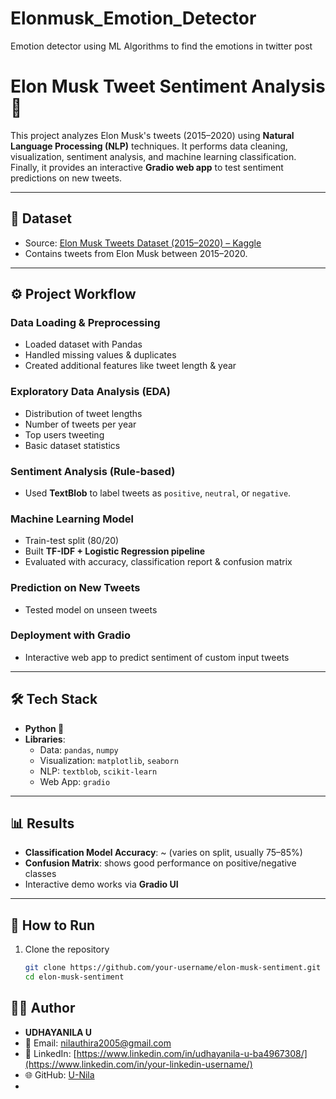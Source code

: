 # Elonmusk_Emotion_Detector
Emotion detector using ML Algorithms to find the emotions in twitter post
# Elon Musk Tweet Sentiment Analysis 🚀  

This project analyzes Elon Musk's tweets (2015–2020) using **Natural Language Processing (NLP)** techniques. It performs data cleaning, visualization, sentiment analysis, and machine learning classification. Finally, it provides an interactive **Gradio web app** to test sentiment predictions on new tweets.  

---

## 📂 Dataset  

- Source: [Elon Musk Tweets Dataset (2015–2020) – Kaggle](https://www.kaggle.com/datasets/vidyapb/elon-musk-tweets-2015-to-2020)  
- Contains tweets from Elon Musk between 2015–2020.  

---

## ⚙️ Project Workflow  

### Data Loading & Preprocessing  
- Loaded dataset with Pandas  
- Handled missing values & duplicates  
- Created additional features like tweet length & year  

### Exploratory Data Analysis (EDA)  
- Distribution of tweet lengths  
- Number of tweets per year  
- Top users tweeting  
- Basic dataset statistics  

### Sentiment Analysis (Rule-based)  
- Used **TextBlob** to label tweets as `positive`, `neutral`, or `negative`.  

### Machine Learning Model  
- Train-test split (80/20)  
- Built **TF-IDF + Logistic Regression pipeline**  
- Evaluated with accuracy, classification report & confusion matrix  

### Prediction on New Tweets  
- Tested model on unseen tweets  

### Deployment with Gradio  
- Interactive web app to predict sentiment of custom input tweets  

---

## 🛠️ Tech Stack  

- **Python 🐍**  
- **Libraries**:  
  - Data: `pandas`, `numpy`  
  - Visualization: `matplotlib`, `seaborn`  
  - NLP: `textblob`, `scikit-learn`  
  - Web App: `gradio`  

---

## 📊 Results  

- **Classification Model Accuracy**: ~ (varies on split, usually 75–85%)  
- **Confusion Matrix**: shows good performance on positive/negative classes  
- Interactive demo works via **Gradio UI**  

---

## 🚀 How to Run  

1. Clone the repository  
   ```bash
   git clone https://github.com/your-username/elon-musk-sentiment.git
   cd elon-musk-sentiment
## 👨‍💻 Author  

- **UDHAYANILA U**  
- 📧 Email: [nilauthira2005@gmail.com](mailto:your.email@example.com)  
- 💼 LinkedIn: [https://www.linkedin.com/in/udhayanila-u-ba4967308/](https://www.linkedin.com/in/your-linkedin-username/)
- 🌐 GitHub: [U-Nila](https://github.com/your-username)
- 


